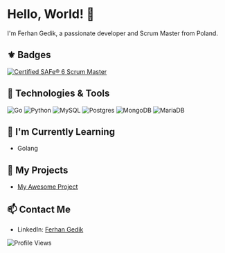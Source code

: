 # Hello, World! 👋

I'm Ferhan Gedik, a passionate developer and Scrum Master from Poland.

## ⚜️ Badges

[![Certified SAFe® 6 Scrum Master](https://images.credly.com/size/340x340/images/441384f8-8b0a-4e7f-94bd-966496a10fd9/image.png)](https://www.credly.com/badges/c036cbcb-32d8-4005-81c8-c16a6c3126e1 "Certified SAFe® 6 Scrum Master")


## 🔧 Technologies & Tools

![Go](https://img.shields.io/badge/go-%2300ADD8.svg?style=for-the-badge&logo=go&logoColor=white)
![Python](https://img.shields.io/badge/python-3670A0?style=for-the-badge&logo=python&logoColor=ffdd54)
![MySQL](https://img.shields.io/badge/mysql-%2300f.svg?style=for-the-badge&logo=mysql&logoColor=white)
![Postgres](https://img.shields.io/badge/postgres-%23316192.svg?style=for-the-badge&logo=postgresql&logoColor=white)
![MongoDB](https://img.shields.io/badge/MongoDB-%234ea94b.svg?style=for-the-badge&logo=mongodb&logoColor=white)
![MariaDB](https://img.shields.io/badge/MariaDB-003545?style=for-the-badge&logo=mariadb&logoColor=white)


## 🌱 I'm Currently Learning

- Golang

## 🚀 My Projects

- [My Awesome Project](https://github.com/john-doe/my-awesome-project)

## 📫 Contact Me

- LinkedIn: [Ferhan Gedik](https://www.linkedin.com/in/ferhangedik/)

![Profile Views](https://komarev.com/ghpvc/?username=ferhangedik&color=blue)


<!--
**ferhangedik/ferhangedik** is a ✨ _special_ ✨ repository because its `README.md` (this file) appears on your GitHub profile.

Here are some ideas to get you started:

- 🔭 I’m currently working on ...
- 🌱 I’m currently learning ...
- 👯 I’m looking to collaborate on ...
- 🤔 I’m looking for help with ...
- 💬 Ask me about ...
- 📫 How to reach me: ...
- 😄 Pronouns: ...
- ⚡ Fun fact: ...
-->
